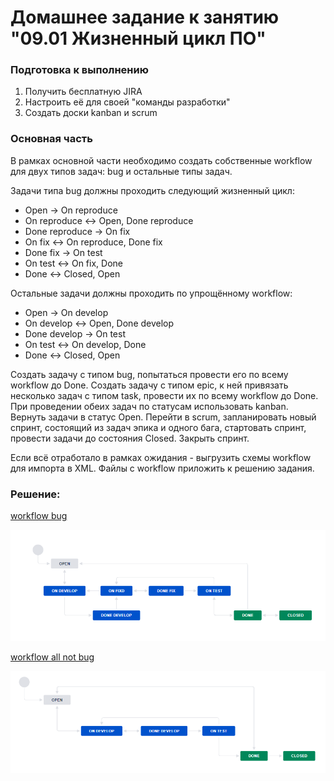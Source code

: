 # Домашнее задание к занятию "09.01 Жизненный цикл ПО"
### Подготовка к выполнению
1. Получить бесплатную JIRA
2. Настроить её для своей "команды разработки"
3. Создать доски kanban и scrum
### Основная часть

В рамках основной части необходимо создать собственные workflow для двух типов задач: bug и остальные типы задач. 

Задачи типа bug должны проходить следующий жизненный цикл:

* Open -> On reproduce
* On reproduce <-> Open, Done reproduce
* Done reproduce -> On fix
* On fix <-> On reproduce, Done fix
* Done fix -> On test
* On test <-> On fix, Done
* Done <-> Closed, Open

Остальные задачи должны проходить по упрощённому workflow:

* Open -> On develop
* On develop <-> Open, Done develop
* Done develop -> On test
* On test <-> On develop, Done
* Done <-> Closed, Open

Создать задачу с типом bug, попытаться провести его по всему workflow до Done. Создать задачу с типом epic, к ней привязать несколько задач с типом task, провести их по всему workflow до Done. При проведении обеих задач по статусам использовать kanban. Вернуть задачи в статус Open. Перейти в scrum, запланировать новый спринт, состоящий из задач эпика и одного бага, стартовать спринт, провести задачи до состояния Closed. Закрыть спринт.

Если всё отработало в рамках ожидания - выгрузить схемы workflow для импорта в XML. Файлы с workflow приложить к решению задания.

### Решение:

[workflow bug](https://github.com/Topper-crypto/netology/blob/main/assets/bug.xml)

![](https://github.com/Topper-crypto/netology/blob/main/assets/bug.png)

[workflow all not bug](https://github.com/Topper-crypto/netology/blob/main/assets/all_not_bug.xml)

![](https://github.com/Topper-crypto/netology/blob/main/assets/all_not_bug.png)
